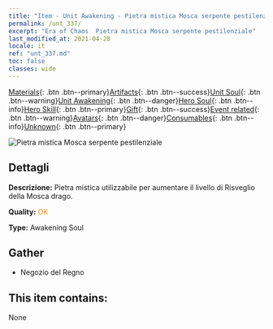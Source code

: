```yaml
---
title: "Item - Unit Awakening - Pietra mistica Mosca serpente pestilenziale"
permalink: /unt_337/
excerpt: "Era of Chaos  Pietra mistica Mosca serpente pestilenziale"
last_modified_at: 2021-04-28
locale: it
ref: "unt_337.md"
toc: false
classes: wide
---
```

 [Materials](/ItemsIT/){: .btn .btn--primary}[Artifacts](/ItemsIT/Artifacts/){: .btn .btn--success}[Unit Soul](/ItemsIT/UnitSoul/){: .btn .btn--warning}[Unit Awakening](/ItemsIT/UnitAwakening/){: .btn .btn--danger}[Hero Soul](/ItemsIT/HeroSoul/){: .btn .btn--info}[Hero Skill](/ItemsIT/HeroSkill/){: .btn .btn--primary}[Gift](/ItemsIT/Gift/){: .btn .btn--success}[Event related](/ItemsIT/Events/){: .btn .btn--warning}[Avatars](/ItemsIT/Avatars/){: .btn .btn--danger}[Consumables](/ItemsIT/Consumables/){: .btn .btn--info}[Unknown](/ItemsIT/Unknown/){: .btn .btn--primary}

 ![Pietra mistica Mosca serpente pestilenziale](/images/u/tia_longying.jpg)

## Dettagli
 **Descrizione:** Pietra mistica utilizzabile per aumentare il livello di Risveglio della Mosca drago.

 **Quality:** <span style="color: #FF8C00">OK</span>

 **Type:** Awakening Soul

## Gather

*    Negozio del Regno 

## This item contains:

  None

